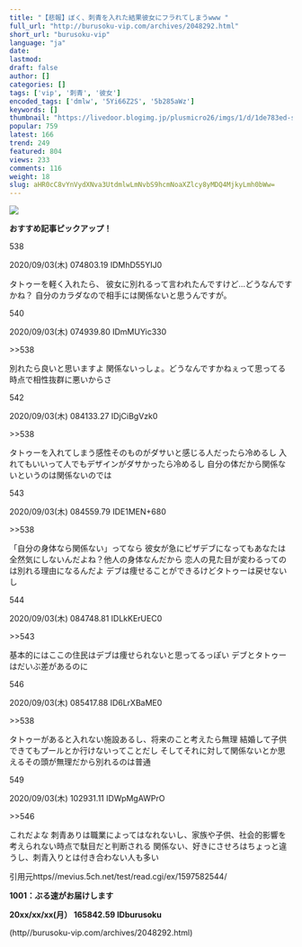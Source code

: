 ```yaml
---
title: "【悲報】ぼく、刺青を入れた結果彼女にフラれてしまうwww "
full_url: "http://burusoku-vip.com/archives/2048292.html"
short_url: "burusoku-vip"
language: "ja"
date: 
lastmod: 
draft: false
author: []
categories: []
tags: ['vip', '刺青', '彼女']
encoded_tags: ['dmlw', '5Yi66Z2S', '5b285aWz']
keywords: []
thumbnail: "https://livedoor.blogimg.jp/plusmicro26/imgs/1/d/1de783ed-s.png"
popular: 759
latest: 166
trend: 249
featured: 804
views: 233
comments: 116
weight: 18
slug: aHR0cC8vYnVydXNva3UtdmlwLmNvbS9hcmNoaXZlcy8yMDQ4MjkyLmh0bWw=
---
```


![](https://livedoor.blogimg.jp/plusmicro26/imgs/1/d/1de783ed-s.png)

<div><p><b>おすすめ記事ピックアップ！</b></p> <p class='g-ad1'> </p> <p class='g-ad2'> </p> <p></p> <p>538 <p> 2020/09/03(木) 074803.19 IDMhD55YIJ0</p></p><p> タトゥーを軽く入れたら、 彼女に別れるって言われたんですけど…どうなんですかね？ 自分のカラダなので相手には関係ないと思うんですが。 </p> <p>540 <p> 2020/09/03(木) 074939.80 IDmMUYic330</p></p><p> <p class='anchor'>>>538</p> 別れたら良いと思いますよ 関係ないっしょ。どうなんですかねぇって思ってる時点で相性抜群に悪いからさ </p> <p>542 <p> 2020/09/03(木) 084133.27 IDjCiBgVzk0</p></p><p> <p class='anchor'>>>538</p> タトゥーを入れてしまう感性そのものがダサいと感じる人だったら冷めるし 入れてもいいって人でもデザインがダサかったら冷めるし 自分の体だから関係ないというのは関係ないのでは </p> <p>543 <p> 2020/09/03(木) 084559.79 IDE1MEN+680</p></p><p> <p class='anchor'>>>538</p> 「自分の身体なら関係ない」ってなら 彼女が急にピザデブになってもあなたは全然気にしないんだよね？他人の身体なんだから 恋人の見た目が変わるってのは別れる理由になるんだよ デブは痩せることができるけどタトゥーは戻せないし </p> <p>544 <p> 2020/09/03(木) 084748.81 IDLkKErUEC0</p></p><p> <p class='anchor'>>>543</p> 基本的にはここの住民はデブは痩せられないと思ってるっぽい デブとタトゥーはだいぶ差があるのに </p> <p>546 <p> 2020/09/03(木) 085417.88 ID6LrXBaME0</p></p><p> <p class='anchor'>>>538</p> タトゥーがあると入れない施設あるし、将来のこと考えたら無理 結婚して子供できてもプールとか行けないってことだし そしてそれに対して関係ないとか思えるその頭が無理だから別れるのは普通 </p> <p>549 <p> 2020/09/03(木) 102931.11 IDWpMgAWPrO</p></p><p> <p class='anchor'>>>546</p> これだよな 刺青ありは職業によってはなれないし、家族や子供、社会的影響を考えられない時点で駄目だと判断される 関係ない、好きにさせろはちょっと違うし、刺青入りとは付き合わない人も多い </p> <p>引用元https//mevius.5ch.net/test/read.cgi/ex/1597582544/</p> <p id='csw_block'></p> <p id='divSP1'> </p> <p><b>1001：ぶる速がお届けします <p> 20xx/xx/xx(月） 165842.59 IDburusoku</p></b></p> <p class='g-ad1'> </p> <p class='g-ad2'> </p> <p id='divSP'> </p> </div>

(http//burusoku-vip.com/archives/2048292.html)
